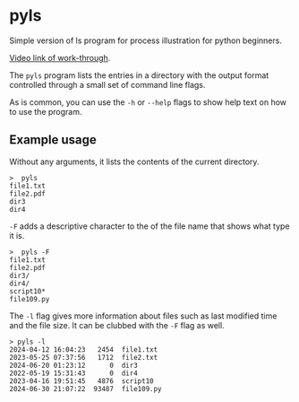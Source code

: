 # pyls

Simple version of ls program for process illustration for python beginners.

[Video link of work-through](https://drive.google.com/file/d/1XwSS7JaLEJe_biDUQ1qrz7yaSNZwbaGI/view?usp=drive_link).

The `pyls` program  lists the entries in a directory with the output format
controlled through a small set of command line flags.

As is common, you can use the `-h` or `--help` flags to show help text
on how to use the program.

## Example usage

Without any arguments, it lists the contents of the current directory.
```
>  pyls
file1.txt
file2.pdf
dir3
dir4
```

`-F` adds a descriptive character to the of the file name that shows what
type it is.

```
>  pyls -F
file1.txt
file2.pdf
dir3/
dir4/
script10*
file109.py
```

The `-l` flag gives more information about files such as last modified time and
the file size. It can be clubbed with the `-F` flag as well.

```
> pyls -l
2024-04-12 16:04:23   2454  file1.txt
2023-05-25 07:37:56   1712  file2.txt
2024-06-20 01:23:12      0  dir3
2022-05-19 15:31:43      0  dir4
2023-04-16 19:51:45   4876  script10
2024-06-30 21:07:22  93487  file109.py
```


